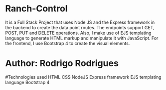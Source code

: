 # Ranch-Control
It is a Full Stack Project that uses Node JS and the Express framework in the backend to create the data point routes. The endpoints support GET, POST, PUT and DELETE operations. Also, I make use of EJS templating language to generate HTML markup and manipulate it with JavaScript. For the frontend, I use Bootstrap 4 to create the visual elements.

# Author: Rodrigo Rodrigues
#Technologies used
HTML
CSS
NodeJS
Express framework
EJS templating language
Bootstrap 4
